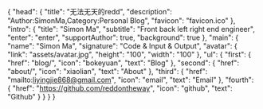 {
	"head": {
		"title": "无法无天的redd",
		"description": "Author:SimonMa,Category:Personal Blog",
		"favicon": "favicon.ico"
	},
	"intro": {
		"title": "Simon Ma",
		"subtitle": "Front back left right end engineer",
		"enter": "enter",
		"supportAuthor": true,
		"background": true
	},
	"main": {
		"name": "Simon Ma",
		"signature": "Code & Input & Output",
		"avatar": {
			"link": "assets/avatar.jpg",
			"height": "100",
			"width": "100"
		},
		"ul": {
			"first": {
				"href": "blog/",
				"icon": "bokeyuan",
				"text": "Blog"
			},
			"second": {
				"href": "about/",
				"icon": "xiaolian",
				"text": "About"
			},
			"third": {
				"href": "mailto:liyingjie868@gmail.com",
				"icon": "email",
				"text": "Email"
			},
			"fourth": {
				"href": "https://github.com/reddontheway",
				"icon": "github",
				"text": "Github"
			}
		}
	}
}
